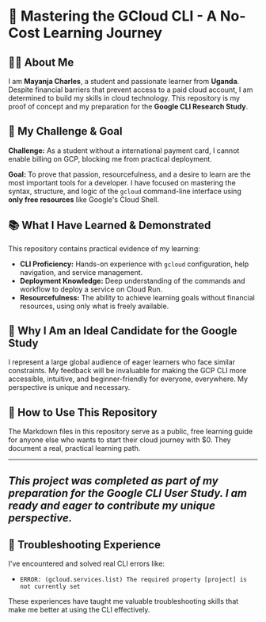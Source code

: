 # 🚀 Mastering the GCloud CLI - A No-Cost Learning Journey

## 👨‍💻 About Me
I am **Mayanja Charles**, a student and passionate learner from **Uganda**. Despite financial barriers that prevent access to a paid cloud account, I am determined to build my skills in cloud technology. This repository is my proof of concept and my preparation for the **Google CLI Research Study**.

## 🎯 My Challenge & Goal
**Challenge:** As a student without a international payment card, I cannot enable billing on GCP, blocking me from practical deployment.

**Goal:** To prove that passion, resourcefulness, and a desire to learn are the most important tools for a developer. I have focused on mastering the syntax, structure, and logic of the `gcloud` command-line interface using **only free resources** like Google's Cloud Shell.

## 📚 What I Have Learned & Demonstrated
This repository contains practical evidence of my learning:
- **CLI Proficiency:** Hands-on experience with `gcloud` configuration, help navigation, and service management.
- **Deployment Knowledge:** Deep understanding of the commands and workflow to deploy a service on Cloud Run.
- **Resourcefulness:** The ability to achieve learning goals without financial resources, using only what is freely available.

## 🔬 Why I Am an Ideal Candidate for the Google Study
I represent a large global audience of eager learners who face similar constraints. My feedback will be invaluable for making the GCP CLI more accessible, intuitive, and beginner-friendly for everyone, everywhere. My perspective is unique and necessary.

## 📁 How to Use This Repository
The Markdown files in this repository serve as a public, free learning guide for anyone else who wants to start their cloud journey with $0. They document a real, practical learning path.

---

*This project was completed as part of my preparation for the Google CLI User Study. I am ready and eager to contribute my unique perspective.*
---
## 🐛 Troubleshooting Experience

I've encountered and solved real CLI errors like:
- `ERROR: (gcloud.services.list) The required property [project] is not currently set`

These experiences have taught me valuable troubleshooting skills that make me better at using the CLI effectively.
